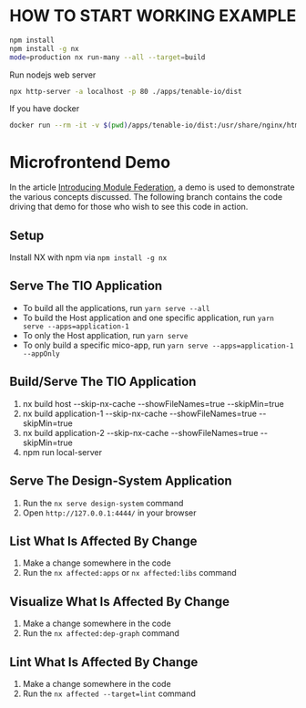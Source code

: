 # HOW TO START WORKING EXAMPLE

```bash
npm install
npm install -g nx
mode=production nx run-many --all --target=build
```
Run nodejs web server
```bash
npx http-server -a localhost -p 80 ./apps/tenable-io/dist 
```
If you have docker
```bash
docker run --rm -it -v $(pwd)/apps/tenable-io/dist:/usr/share/nginx/html -p 1234:80 nginx:stable-alpine
```

# Microfrontend Demo

In the article [Introducing Module Federation](https://docs.google.com/document/d/1NiD34XUIo9F5Va3VMUno2Z0ueTqX7M-vbWsnTAvfMIk), a demo is used to demonstrate the various concepts discussed.  The following branch contains the code driving that demo for those who wish to see this code in action.
## Setup

Install NX with npm via `npm install -g nx`

## Serve The TIO Application

- To build all the applications, run `yarn serve --all`
- To build the Host application and one specific application, run `yarn serve --apps=application-1`
- To only the Host application, run `yarn serve`
- To only build a specific mico-app, run `yarn serve --apps=application-1 --appOnly`

## Build/Serve The TIO Application

1. nx build host --skip-nx-cache --showFileNames=true --skipMin=true
2. nx build application-1 --skip-nx-cache --showFileNames=true --skipMin=true
3. nx build application-2 --skip-nx-cache --showFileNames=true --skipMin=true
4. npm run local-server

## Serve The Design-System Application

1. Run the `nx serve design-system` command
2. Open `http://127.0.0.1:4444/` in your browser

## List What Is Affected By Change

1. Make a change somewhere in the code
2. Run the `nx affected:apps` or `nx affected:libs` command

## Visualize What Is Affected By Change

1. Make a change somewhere in the code
2. Run the `nx affected:dep-graph` command

## Lint What Is Affected By Change

1. Make a change somewhere in the code
2. Run the `nx affected --target=lint` command
   
